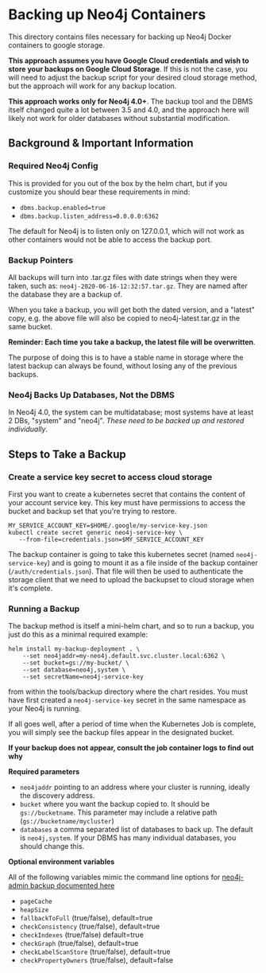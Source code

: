 # Backing up Neo4j Containers

This directory contains files necessary for backing up Neo4j Docker containers
to google storage.

**This approach assumes you have Google Cloud credentials and wish to store your backups
on Google Cloud Storage**.  If this is not the case, you will need to adjust the backup
script for your desired cloud storage method, but the approach will work for any backup location.

**This approach works only for Neo4j 4.0+**.   The backup tool and the
DBMS itself changed quite a lot between 3.5 and 4.0, and the approach
here will likely not work for older databases without substantial 
modification.

## Background & Important Information

### Required Neo4j Config

This is provided for you out of the box by the helm chart, but if you
customize you should bear these requirements in mind:

* `dbms.backup.enabled=true`
* `dbms.backup.listen_address=0.0.0.0:6362`

The default for Neo4j is to listen only on 127.0.0.1, which will not
work as other containers would not be able to access the backup port.

### Backup Pointers

All backups will turn into .tar.gz files with date strings when they were taken, such as: `neo4j-2020-06-16-12:32:57.tar.gz`.  They are named after the database
they are a backup of. 

When you take a backup, you will get both the dated version, and a "latest" copy,
e.g. the above file will also be copied to neo4j-latest.tar.gz in the same bucket.

**Reminder: Each time you take a backup, the latest file will be overwritten**.

The purpose of doing this is to have a stable name in storage where the latest
backup can always be found, without losing any of the previous backups.

### Neo4j Backs Up Databases, Not the DBMS

In Neo4j 4.0, the system can be multidatabase; most systems have at least 2 DBs,
"system" and "neo4j".  *These need to be backed up and restored individually*.

## Steps to Take a Backup

### Create a service key secret to access cloud storage

First you want to create a kubernetes secret that contains the content of your account service key.  This key must have permissions to access the bucket and backup set that you're trying to restore. 

```
MY_SERVICE_ACCOUNT_KEY=$HOME/.google/my-service-key.json
kubectl create secret generic neo4j-service-key \
   --from-file=credentials.json=$MY_SERVICE_ACCOUNT_KEY
```

The backup container is going to take this kubernetes secret
(named `neo4j-service-key`) and is going to mount it as a file
inside of the backup container (`/auth/credentials.json`).  That
file will then be used to authenticate the storage client that we
need to upload the backupset to cloud storage when it's complete.

### Running a Backup

The backup method is itself a mini-helm chart, and so to run a backup, you just
do this as a minimal required example:

```
helm install my-backup-deployment . \
    --set neo4jaddr=my-neo4j.default.svc.cluster.local:6362 \
    --set bucket=gs://my-bucket/ \
    --set database=neo4j,system \
    --set secretName=neo4j-service-key
``` 

from within the tools/backup directory
where the chart resides.  You must have first created a `neo4j-service-key`
secret in the same namespace as your Neo4j is running.

If all goes well, after a period of time when the Kubernetes Job is complete, you
will simply see the backup files appear in the designated bucket.

**If your backup does not appear, consult the job container logs to find out
why**

**Required parameters**

* `neo4jaddr` pointing to an address where your cluster is running, ideally the
discovery address.
* `bucket` where you want the backup copied to.  It should be `gs://bucketname`.  This parameter may include a relative path (`gs://bucketname/mycluster`)
* `databases` a comma separated list of databases to back up.  The default is
`neo4j,system`.  If your DBMS has many individual databases, you should change this.

**Optional environment variables**

All of the following variables mimic the command line options
for [neo4j-admin backup documented here](https://neo4j.com/docs/operations-manual/current/backup/performing/#backup-performing-command)

* `pageCache`
* `heapSize`
* `fallbackToFull` (true/false), default=true
* `checkConsistency` (true/false), default=true
* `checkIndexes` (true/false) default=true
* `checkGraph` (true/false), default=true
* `checkLabelScanStore` (true/false), default=true
* `checkPropertyOwners` (true/false), default=false
